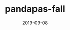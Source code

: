 ---
title:      pandapas-fall
location:   Pandapas Pond
date:       2019-09-08
desc:       Fall in full swing.
---